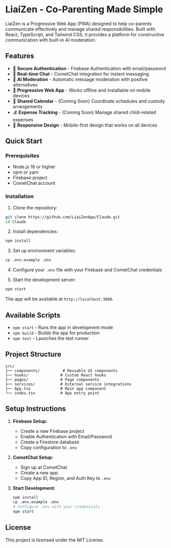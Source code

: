 # LiaiZen - Co-Parenting Made Simple

LiaiZen is a Progressive Web App (PWA) designed to help co-parents communicate effectively and manage shared responsibilities. Built with React, TypeScript, and Tailwind CSS, it provides a platform for constructive communication with built-in AI moderation.

## Features

- 🔐 **Secure Authentication** - Firebase Authentication with email/password
- 💬 **Real-time Chat** - CometChat integration for instant messaging
- 🤖 **AI Moderation** - Automatic message moderation with positive alternatives
- 📱 **Progressive Web App** - Works offline and installable on mobile devices
- 📅 **Shared Calendar** - (Coming Soon) Coordinate schedules and custody arrangements
- 💰 **Expense Tracking** - (Coming Soon) Manage shared child-related expenses
- 🎨 **Responsive Design** - Mobile-first design that works on all devices

## Quick Start

### Prerequisites

- Node.js 16 or higher
- npm or yarn
- Firebase project
- CometChat account

### Installation

1. Clone the repository:
```bash
git clone https://github.com/LiaiZenApp/Claude.git
cd Claude
```

2. Install dependencies:
```bash
npm install
```

3. Set up environment variables:
```bash
cp .env.example .env
```

4. Configure your `.env` file with your Firebase and CometChat credentials

5. Start the development server:
```bash
npm start
```

The app will be available at `http://localhost:3000`.

## Available Scripts

- `npm start` - Runs the app in development mode
- `npm build` - Builds the app for production
- `npm test` - Launches the test runner

## Project Structure

```
src/
├── components/          # Reusable UI components
├── hooks/              # Custom React hooks
├── pages/              # Page components
├── services/           # External service integrations
├── App.tsx             # Main app component
└── index.tsx           # App entry point
```

## Setup Instructions

1. **Firebase Setup:**
   - Create a new Firebase project
   - Enable Authentication with Email/Password
   - Create a Firestore database
   - Copy configuration to `.env`

2. **CometChat Setup:**
   - Sign up at CometChat
   - Create a new app
   - Copy App ID, Region, and Auth Key to `.env`

3. **Start Development:**
   ```bash
   npm install
   cp .env.example .env
   # Configure .env with your credentials
   npm start
   ```

## License

This project is licensed under the MIT License.